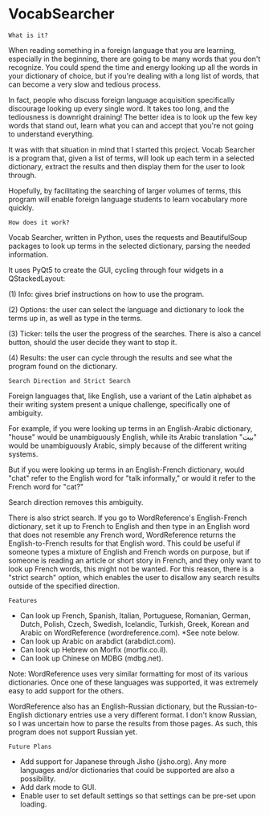 # VocabSearcher

	What is it?
When reading something in a foreign language that you are learning, especially in the beginning, there are going to be many words that you don't recognize. You could spend the time and energy looking up all the words in your dictionary of choice, but if you're dealing with a long list of words, that can become a very slow and tedious process.

In fact, people who discuss foreign language acquisition specifically discourage looking up every single word. It takes too long, and the tediousness is downright draining! The better idea is to look up the few key words that stand out, learn what you can and accept that you're not going to understand everything.

It was with that situation in mind that I started this project. Vocab Searcher is a program that, given a list of terms, will look up each term in a selected dictionary, extract the results and then display them for the user to look through.

Hopefully, by facilitating the searching of larger volumes of terms, this program will enable foreign language students to learn vocabulary more quickly.

	How does it work?
Vocab Searcher, written in Python, uses the requests and BeautifulSoup packages to look up terms in the selected dictionary, parsing the needed information.

It uses PyQt5 to create the GUI, cycling through four widgets in a QStackedLayout:

(1) Info: gives brief instructions on how to use the program.

(2) Options: the user can select the language and dictionary to look the terms up in, as well as type in the terms.

(3) Ticker: tells the user the progress of the searches. There is also a cancel button, should the user decide they want to stop it.

(4) Results: the user can cycle through the results and see what the program found on the dictionary.

	Search Direction and Strict Search
Foreign languages that, like English, use a variant of the Latin alphabet as their writing system present a unique challenge, specifically one of ambiguity.

For example, if you were looking up terms in an English-Arabic dictionary, "house" would be unambiguously English, while its Arabic translation "بيت" would be unambiguously Arabic, simply because of the different writing systems.

But if you were looking up terms in an English-French dictionary, would "chat" refer to the English word for "talk informally," or would it refer to the French word for "cat?"

Search direction removes this ambiguity.

There is also strict search. If you go to WordReference's English-French dictionary, set it up to French to English and then type in an English word that does not resemble any French word, WordReference returns the English-to-French results for that English word. This could be useful if someone types a mixture of English and French words on purpose, but if someone is reading an article or short story in French, and they only want to look up French words, this might not be wanted. For this reason, there is a "strict search" option, which enables the user to disallow any search results outside of the specified direction.

	Features
- Can look up French, Spanish, Italian, Portuguese, Romanian, German, Dutch, Polish, Czech, Swedish, Icelandic, Turkish, Greek, Korean and Arabic on WordReference (wordreference.com). *See note below.
- Can look up Arabic on arabdict (arabdict.com).
- Can look up Hebrew on Morfix (morfix.co.il).
- Can look up Chinese on MDBG (mdbg.net).

Note: WordReference uses very similar formatting for most of its various dictionaries. Once one of these languages was supported, it was extremely easy to add support for the others.

WordReference also has an English-Russian dictionary, but the Russian-to-English dictionary entries use a very different format. I don't know Russian, so I was uncertain how to parse the results from those pages. As such, this program does not support Russian yet.

	Future Plans
- Add support for Japanese through Jisho (jisho.org). Any more languages and/or dictionaries that could be supported are also a possibility.
- Add dark mode to GUI.
- Enable user to set default settings so that settings can be pre-set upon loading.

